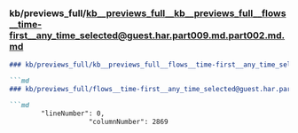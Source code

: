 ### kb/previews_full/kb__previews_full__kb__previews_full__flows__time-first__any_time_selected@guest.har.part009.md.part002.md.md

```md
### kb/previews_full/kb__previews_full__flows__time-first__any_time_selected@guest.har.part009.md.part002.md

```md
### kb/previews_full/flows__time-first__any_time_selected@guest.har.part009.md (part 002)

```md
        "lineNumber": 0,
                    "columnNumber": 2869
   
```

```

```

```
